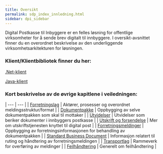 ```yaml
---
title: Oversikt  
permalink: sdp_index_innledning.html
sidebar: dpi_sidebar
---
```


Digital Postkasse til Inbyggere er en felles løsning for offentlige virksomheter for å sende brev digitalt til innbyggere. I oversikt-avsnittet finner du en overordnet beskrivelse av den underliggende virksomhetsarkitekturen for løsningen.

### Klient/Klientbibliotek finner du her:

[.Net-klient](http://difi.github.io/sikker-digital-post-klient-dotnet/v2/)

[Java-klient](http://difi.github.io/sikker-digital-post-klient-java/v5/) 

### Kort beskrivelse av de øvrige kapitlene i veiledningen:

| --- | --- |
| [Forretningslag](sdp_forretningslag_index.html) | Aktører, prosesser og overordnet meldingsstruktur/format |
| [Dokumentpakke](dokumentpakke_index.html) | Oppbygging av selve dokumentpakken som skal til mottaker |
| [Utvidelser](sdp_utvidelser_index.html) | Utvidelser som beriker dokumenter i innbyggers postkasse |
| [Utskrift og forsendelse](sdp_index_utskrift.html) | Mer om utskriftstjenesten knyttet til digital post |
| [Forretningsmeldinger](sdp_index.html) | Oppbygging av forretningsinformasjonen for behandling av dokumentpakken |
| [Standard Business Document](standardbusinessdocument_index.html) | Informasjon relatert til ruting og håndtering av forretningsmeldingen |
| [Transportlag](sdp_transportlag_index.html) | Rammeverk for overføring av meldinger |
| [Feilhåndtering](sdp_feil_index.html) | Generelt om feilhåndtering |


